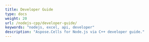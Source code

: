 ```yaml
---
title: Developer Guide
type: docs
weight: 20
url: /nodejs-cpp/developer-guide/
keywords: "nodejs, excel, api, developer"
description: "Aspose.Cells for Node.js via C++ developer guide."
---
```


